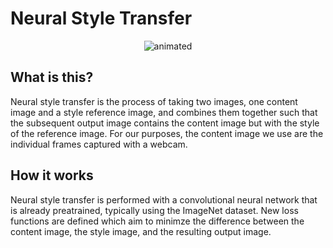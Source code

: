 # Neural Style Transfer
<p align="center">
  <img src="demo/demo.gif" alt="animated" />
</p>

## What is this?
Neural style transfer is the process of taking two images, one content image and a style reference image, and combines them together such that the subsequent output image contains the content image but with the style of the reference image. For our purposes, the content image we use are the individual frames captured with a webcam. 
        
        
## How it works
Neural style transfer is performed with a convolutional neural network that is already preatrained, typically using the ImageNet dataset. New loss functions are defined which aim to minimze the difference between the content image, the style image, and the resulting output image. 
